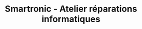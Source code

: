 ---
title: "Smartronic - Atelier réparations informatiques"
url: /vevey/smartronic-atelier-reparations-informatiques/
shop: Allgemein
---